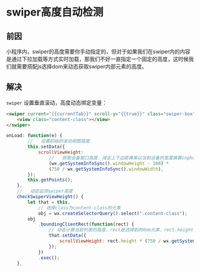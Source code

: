 # swiper高度自动检测

## 前因

小程序内，swiper的高度需要你手动指定的，但对于如果我们在swiper内的内容是通过下拉加载等方式实时加载，那我们不好一直指定一个固定的高度，这时候我们就需要搭配js选择dom来动态获取swiper内部元素的高度。

## 解决

`swiper` 设置垂直滚动，高度动态绑定变量：

```html
<swiper current="{{currentTab}}" scroll-y="{{true}}" class="swiper-box" bindchange="bindChange" style="height:{{scrollViewHeight}}rpx;">
    <view class="content-class"></view>
</swiper>
```

```js
onLoad: function(e) {
        //   设置初始的滚动视图高度
        this.setData({
            scrollViewHeight:
                //   获取设备窗口高度，减去上下边距再乘以当前设备的宽度换算inphone6的rpx单位
                (wx.getSystemInfoSync().windowHeight - 108) *
                (750 / wx.getSystemInfoSync().windowWidth),
        });
        this.getPoints();
    },
    //   动态监测swiper高度
    checkSwiperViewHeight() {
        let that = this,
            // 选择class为content-class的元素
            obj = wx.createSelectorQuery().select(".content-class");
        obj
            .boundingClientRect(function(rect) {
                // 动态计算当前列表的高度，rect是选择到的dom元素，rect.height是元素高度
                that.setData({
                    scrollViewHeight: rect.height * (750 / wx.getSystemInfoSync().windowWidth),
                });
            })
            .exec();
    },
```
